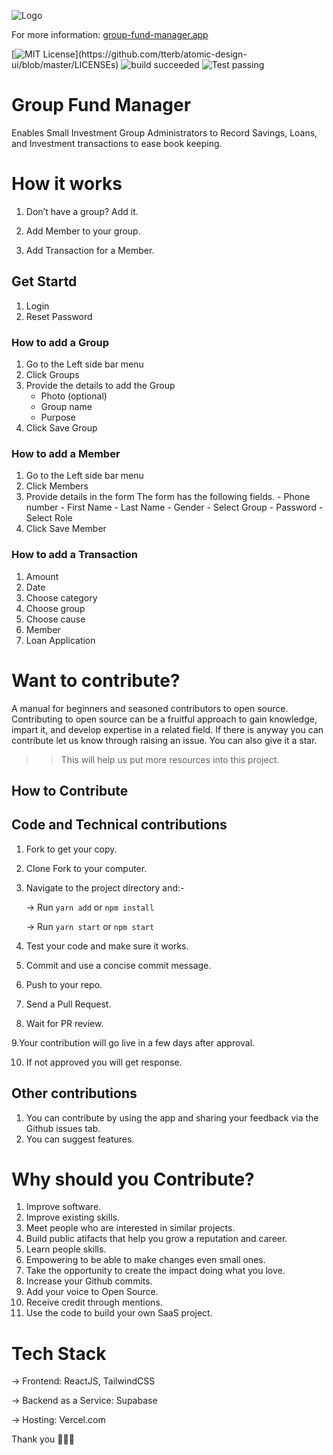 ![Logo](public/logo192.png)

For more information: [group-fund-manager.app](https://group-fund-manager.vercel.app)

[![MIT License](https://img.shields.io/apm/l/atomic-design-ui.svg?)](https://github.com/tterb/atomic-design-ui/blob/master/LICENSEs)
![build succeeded](https://img.shields.io/badge/build-succeeded-brightgreen.svg)
![Test passing](https://img.shields.io/badge/Tests-passing-brightgreen.svg)

# Group Fund Manager

Enables Small Investment Group Administrators to Record Savings, Loans, and Investment transactions to ease book keeping.

# How it works

1. Don’t have a group? Add it.

2. Add Member to your group.

3. Add Transaction for a Member.

## Get Startd

1. Login
2. Reset Password

### How to add a Group

1. Go to the Left side bar menu
2. Click Groups
3. Provide the details to add the Group
    - Photo (optional)
    - Group name
    - Purpose
4. Click Save Group

### How to add a Member

1. Go to the Left side bar menu
2. Click Members
3. Provide details in the form
   The form has the following fields. - Phone number - First Name - Last Name - Gender - Select Group - Password - Select Role
4. Click Save Member

### How to add a Transaction

1. Amount
2. Date
3. Choose category
4. Choose group
5. Choose cause
6. Member
7. Loan Application

# Want to contribute?

A manual for beginners and seasoned contributors to open source.
Contributing to open source can be a fruitful approach to gain knowledge, impart it, and develop expertise in a related field.
If there is anyway you can contribute let us know through raising an issue. You can also give it a star.

> > This will help us put more resources into this project.

## How to Contribute

## Code and Technical contributions

1. Fork to get your copy.
2. Clone Fork to your computer.
3. Navigate to the project directory and:-

    → Run `yarn add` or `npm install`

    → Run `yarn start` or `npm start`

4. Test your code and make sure it works.
5. Commit and use a concise commit message.
6. Push to your repo.
7. Send a Pull Request.
8. Wait for PR review.

9.Your contribution will go live in a few days after approval.

10. If not approved you will get response.

## Other contributions

1. You can contribute by using the app and sharing your feedback via the Github issues tab.
2. You can suggest features.

# Why should you Contribute?

1. Improve software.
2. Improve existing skills.
3. Meet people who are interested in similar projects.
4. Build public atifacts that help you grow a reputation and career.
5. Learn people skills.
6. Empowering to be able to make changes even small ones.
7. Take the opportunity to create the impact doing what you love.
8. Increase your Github commits.
9. Add your voice to Open Source.
10. Receive credit through mentions.
11. Use the code to build your own SaaS project.

# Tech Stack

→ Frontend: ReactJS, TailwindCSS

→ Backend as a Service: Supabase

→ Hosting: Vercel.com

Thank you 🙂👍🏽

